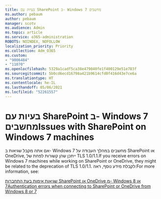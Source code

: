 ```yaml
---
title: בעיות עם SharePoint ב- Windows 7 מחשבים
ms.author: pebaum
author: pebaum
manager: scotv
ms.audience: Admin
ms.topic: article
ms.service: o365-administration
ROBOTS: NOINDEX, NOFOLLOW
localization_priority: Priority
ms.collection: Adm_O365
ms.custom:
- "9006484"
- "11070"
ms.openlocfilehash: 5329a1cadf5ca38e479040fe1f400129e51e783f
ms.sourcegitcommit: 5b0cd6ecd16798a421b9614cfd0f416d43e7ce6a
ms.translationtype: HT
ms.contentlocale: he-IL
ms.lasthandoff: 05/06/2021
ms.locfileid: "52261557"
---
```

# <a name="issues-with-sharepoint-on-windows-7-machines"></a><span data-ttu-id="5af16-102">בעיות עם SharePoint ב- Windows 7 מחשבים</span><span class="sxs-lookup"><span data-stu-id="5af16-102">Issues with SharePoint on Windows 7 machines</span></span>

<span data-ttu-id="5af16-103">אם אתה מקבל שגיאות ב- Windows 7 מחשבים במהלך העבודה על SharePoint או OneDrive, ייתכן שהן קשורות לפחת של TLS 1.0/1.1.</span><span class="sxs-lookup"><span data-stu-id="5af16-103">If you receive errors on Windows 7 machines while working on SharePoint or OneDrive, they might be related to the deprecation of TLS 1.0/1.1.</span></span> <span data-ttu-id="5af16-104">לקבלת מידע נוסף, ראה:</span><span class="sxs-lookup"><span data-stu-id="5af16-104">For more information, see:</span></span>

[<span data-ttu-id="5af16-105">שגיאות אימות בעת התחברות SharePoint או OneDrive מ- Windows 8 או 7</span><span class="sxs-lookup"><span data-stu-id="5af16-105">Authentication errors when connecting to SharePoint or OneDrive from Windows 8 or 7</span></span>](https://docs.microsoft.com/sharepoint/troubleshoot/administration/authentication-errors-windows7)



